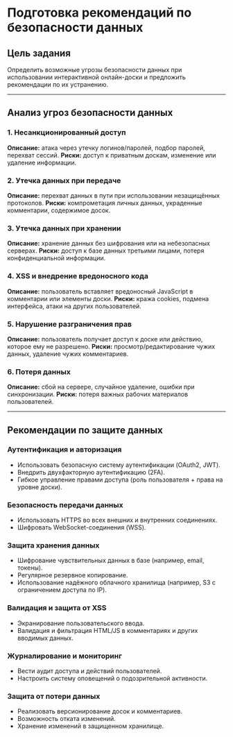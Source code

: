 # Подготовка рекомендаций по безопасности данных

## Цель задания

Определить возможные угрозы безопасности данных при использовании интерактивной онлайн-доски и предложить рекомендации по их устранению.

---

## Анализ угроз безопасности данных

### 1. Несанкционированный доступ
**Описание:** атака через утечку логинов/паролей, подбор паролей, перехват сессий.
**Риски:** доступ к приватным доскам, изменение или удаление информации.

### 2. Утечка данных при передаче
**Описание:** перехват данных в пути при использовании незащищённых протоколов.
**Риски:** компрометация личных данных, украденные комментарии, содержимое досок.

### 3. Утечка данных при хранении
**Описание:** хранение данных без шифрования или на небезопасных серверах.
**Риски:** доступ к базе данных третьими лицами, потеря конфиденциальной информации.

### 4. XSS и внедрение вредоносного кода
**Описание:** пользователь вставляет вредоносный JavaScript в комментарии или элементы доски.
**Риски:** кража cookies, подмена интерфейса, атаки на других пользователей.

### 5. Нарушение разграничения прав
**Описание:** пользователь получает доступ к доске или действию, которое ему не разрешено.
**Риски:** просмотр/редактирование чужих данных, удаление чужих комментариев.

### 6. Потеря данных
**Описание:** сбой на сервере, случайное удаление, ошибки при синхронизации.
**Риски:** потеря важных рабочих материалов пользователей.

---

## Рекомендации по защите данных

### Аутентификация и авторизация
- Использовать безопасную систему аутентификации (OAuth2, JWT).
- Внедрить двухфакторную аутентификацию (2FA).
- Гибкое управление правами доступа (роль пользователя + права на уровне доски).

### Безопасность передачи данных
- Использовать HTTPS во всех внешних и внутренних соединениях.
- Шифровать WebSocket-соединения (WSS).

### Защита хранения данных
- Шифрование чувствительных данных в базе (например, email, токены).
- Регулярное резервное копирование.
- Использование надёжного облачного хранилища (например, S3 с ограничением доступа по IP).

### Валидация и защита от XSS
- Экранирование пользовательского ввода.
- Валидация и фильтрация HTML/JS в комментариях и других вводимых данных.

### Журналирование и мониторинг
- Вести аудит доступа и действий пользователей.
- Настроить систему оповещений о подозрительной активности.

### Защита от потери данных
- Реализовать версионирование досок и комментариев.
- Возможность отката изменений.
- Хранение изменений в защищенном хранилище.
